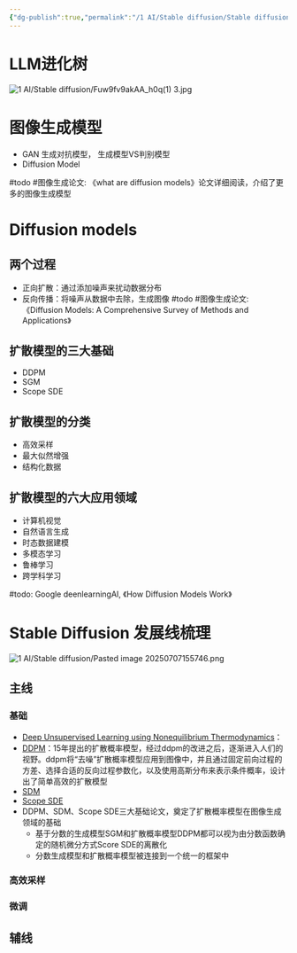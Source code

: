 ```yaml
---
{"dg-publish":true,"permalink":"/1 AI/Stable diffusion/Stable diffusion原理解析/","noteIcon":""}
---
```



# LLM进化树

![1 AI/Stable diffusion/Fuw9fv9akAA_h0q(1) 3.jpg](/img/user/1%20AI/Stable%20diffusion/Fuw9fv9akAA_h0q(1)%203.jpg)
# 图像生成模型

- GAN 生成对抗模型， 生成模型VS判别模型
- Diffusion Model 

#todo #图像生成论文: 《what are diffusion models》论文详细阅读，介绍了更多的图像生成模型

# Diffusion models
## 两个过程

- 正向扩散：通过添加噪声来扰动数据分布
- 反向传播：将噪声从数据中去除，生成图像
#todo  #图像生成论文: 《Diffusion Models: A Comprehensive Survey of Methods and Applications》

## 扩散模型的三大基础

- DDPM
- SGM
- Scope SDE

## 扩散模型的分类

- 高效采样
- 最大似然增强
- 结构化数据

## 扩散模型的六大应用领域

- 计算机视觉
- 自然语言生成
- 时态数据建模
- 多模态学习
- 鲁棒学习
- 跨学科学习

#todo: Google deenlearningAI, 《How Diffusion Models Work》

# Stable Diffusion 发展线梳理
![1 AI/Stable diffusion/Pasted image 20250707155746.png](/img/user/1%20AI/Stable%20diffusion/Pasted%20image%2020250707155746.png)
## 主线

### 基础

- [Deep Unsupervised Learning using Nonequilibrium Thermodynamics](https://arxiv.org/pdf/1503.03585)：
- [DDPM](https://arxiv.org/pdf/1907.05600v1.pdf)：15年提出的扩散概率模型，经过ddpm的改进之后，逐渐进入人们的视野。ddpm将“去噪”扩散概率模型应用到图像中，并且通过固定前向过程的方差、选择合适的反向过程参数化，以及使用高斯分布来表示条件概率，设计出了简单高效的扩散模型
- [SDM](https://arxiv.org/pdf/2006.11239v1.pdf)
- [Scope SDE](https://arxiv.org/pdf/2011.13456v1)
- DDPM、SDM、Scope SDE三大基础论文，奠定了扩散概率模型在图像生成领域的基础
	- 基于分数的生成模型SGM和扩散概率模型DDPM都可以视为由分数函数确定的随机微分方式Score SDE的离散化
	- 分数生成模型和扩散概率模型被连接到一个统一的框架中
	
### 高效采样
### 微调

## 辅线